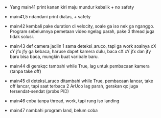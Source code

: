- Yang main41 print kanan kiri maju mundur kebalik + no safety
  
- main41,5 ndandani print diatas, + safety
  
- main42 kembali pake duration di velocity, soale ga iso nek ga nganggo. Program sebelumnya pemetaan video ngelag parah, pake 3 thread juga tidak solusi.

- main43 def camera jadiin 1 sama deteksi_aruco, tapi ga work soalnya cX cY jfx jfy ga kebaca, haruse dapet kamera dulu, baca cX cY jfx dan jfy baru bisa baca, mungkin buat varibale baru.

- main44 di gerakqc tambahi while True, lag untuk pembacaan kamera (tanpa take off)

- main45 di deteksi_aruco ditambahi while True, pembacaan lancar, take off lancar, tapi saat terbaca 2 ArUco lag parah, gerakan qc juga tersendat-sendat (probs PID)

- main46 coba tanpa thread, work, tapi rung iso landing

- main47 nambahi program land, belum coba
